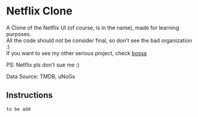# Netflix Clone

A Clone of the Netflix UI (of course, is in the name), made for learning purposes.  
All the code should not be consider final, so don't see the bad organization :)  
If you want to see my other serious project, check [bossa](https://github.com/BarbosaRT/Bossa)  

PS: Netflix pls don't sue me :)  
  
Data Source: TMDB, uNoGs

## Instructions 

```
to be add
```
